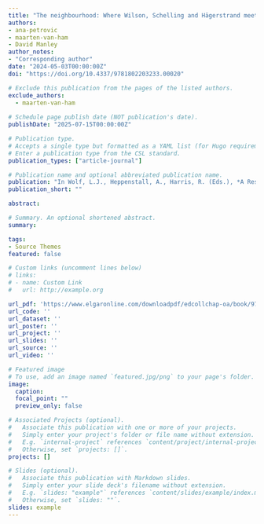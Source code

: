 ```yaml
---
title: "The neighbourhood: Where Wilson, Schelling and Hägerstrand meet"
authors:
- ana-petrovic
- maarten-van-ham
- David Manley
author_notes:
- "Corresponding author"
date: "2024-05-03T00:00:00Z"
doi: "https://doi.org/10.4337/9781802203233.00020"

# Exclude this publication from the pages of the listed authors.
exclude_authors:
  - maarten-van-ham
  
# Schedule page publish date (NOT publication's date).
publishDate: "2025-07-15T00:00:00Z"

# Publication type.
# Accepts a single type but formatted as a YAML list (for Hugo requirements).
# Enter a publication type from the CSL standard.
publication_types: ["article-journal"]

# Publication name and optional abbreviated publication name.
publication: "In Wolf, L.J., Heppenstall, A., Harris, R. (Eds.), *A Research Agenda for Spatial Analysis*, Edward Elgar Books."
publication_short: ""

abstract: 

# Summary. An optional shortened abstract.
summary: 

tags:
- Source Themes
featured: false

# Custom links (uncomment lines below)
# links:
# - name: Custom Link
#   url: http://example.org

url_pdf: 'https://www.elgaronline.com/downloadpdf/edcollchap-oa/book/9781802203233/book-part-9781802203233-20.pdf'
url_code: ''
url_dataset: ''
url_poster: ''
url_project: ''
url_slides: ''
url_source: ''
url_video: '' 

# Featured image
# To use, add an image named `featured.jpg/png` to your page's folder. 
image:
  caption: 
  focal_point: ""
  preview_only: false

# Associated Projects (optional).
#   Associate this publication with one or more of your projects.
#   Simply enter your project's folder or file name without extension.
#   E.g. `internal-project` references `content/project/internal-project/index.md`.
#   Otherwise, set `projects: []`.
projects: []

# Slides (optional).
#   Associate this publication with Markdown slides.
#   Simply enter your slide deck's filename without extension.
#   E.g. `slides: "example"` references `content/slides/example/index.md`.
#   Otherwise, set `slides: ""`.
slides: example
---
```

